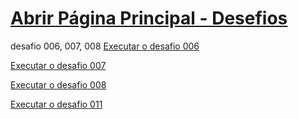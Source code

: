 
# <h1><a href="https://andreypereira08.github.io/desafios/" target="_blank">Abrir Página Principal - Desefios</a></h1>
 desafio 006, 007, 008
<a href="https://andreypereira08.github.io/desafios/d006" target="_blank">Executar o desafio 006</a>

<a href="https://andreypereira08.github.io/desafios/d007" target="_blank">Executar o desafio 007</a>

<a href="https://andreypereira08.github.io/desafios/d008" target="_blank">Executar o desafio 008</a>

<a href="https://andreypereira08.github.io/desafios/d011" target="_blank">Executar o desafio 011</a>